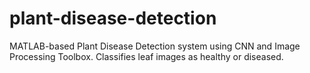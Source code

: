 # plant-disease-detection
MATLAB-based Plant Disease Detection system using CNN and Image Processing Toolbox. Classifies leaf images as healthy or diseased.
